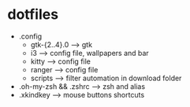 # dotfiles

- .config 
  - gtk-{2..4}.0 --> gtk
  - i3 --> config file, wallpapers and bar
  - kitty --> config file 
  - ranger --> config file
  - scripts --> filter automation in download folder
- .oh-my-zsh && .zshrc --> zsh and alias
- .xkindkey --> mouse buttons shortcuts  

